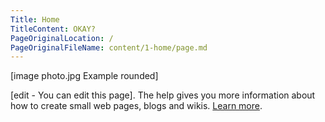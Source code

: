 ```yaml
---
Title: Home
TitleContent: OKAY?
PageOriginalLocation: /
PageOriginalFileName: content/1-home/page.md
---
```

[image photo.jpg Example rounded]

[edit - You can edit this page]. The help gives you more information about how to create small web pages, blogs and wikis. [Learn more](https://datenstrom.se/yellow/help/).
